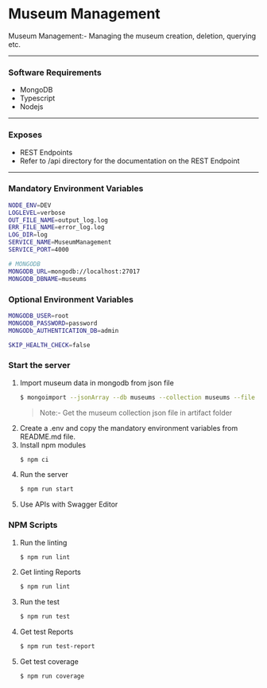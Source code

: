 # Museum Management
Museum Management:- Managing the museum creation, deletion, querying etc.

---

### Software Requirements

- MongoDB
- Typescript
- Nodejs

---

### Exposes

- REST Endpoints
- Refer to /api directory for the documentation on the REST Endpoint

---


### Mandatory Environment Variables

```bash
NODE_ENV=DEV
LOGLEVEL=verbose
OUT_FILE_NAME=output_log.log
ERR_FILE_NAME=error_log.log
LOG_DIR=log
SERVICE_NAME=MuseumManagement
SERVICE_PORT=4000

# MONGODB 
MONGODB_URL=mongodb://localhost:27017
MONGODB_DBNAME=museums
```

### Optional Environment Variables

```bash
MONGODB_USER=root
MONGODB_PASSWORD=password
MONGODb_AUTHENTICATION_DB=admin

SKIP_HEALTH_CHECK=false
```

### Start the server
1. Import museum data in mongodb from json file
    ```bash
   $ mongoimport --jsonArray --db museums --collection museums --file artifacts/museum.json
    ```
   >Note:- Get the museum collection json file in artifact folder
2. Create a .env and copy the mandatory environment variables from README.md file.
3. Install npm modules
    ```bash
   $ npm ci
    ```
4. Run the server 
   ```bash
   $ npm run start
    ```
5. Use APIs with Swagger Editor

### NPM Scripts

1. Run the linting
   ```bash
   $ npm run lint
    ```
2. Get linting Reports
    ```bash
   $ npm run lint
    ```
3. Run the test
   ```bash
   $ npm run test
    ```
4. Get test Reports
    ```bash
   $ npm run test-report
    ```
5. Get test coverage
   ```bash
   $ npm run coverage
    ```
   



